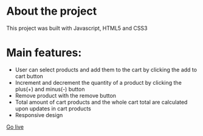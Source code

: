 # About the project
This project was built with Javascript, HTML5 and CSS3

# Main features:
* User can select products and add them to the cart by clicking the add to cart button
* Increment and decrement the quantity of a product by clicking the plus(+) and minus(-) button
* Remove product with the remove button
* Total amount of cart products and the whole cart total are calculated upon updates in cart products 
* Responsive design

[Go live](https://stavrosan.github.io/Javascript-add-to-cart/)
